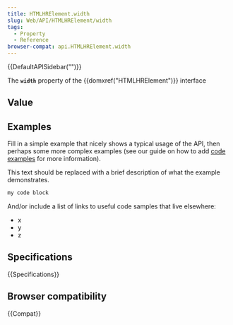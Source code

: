 ```yaml
---
title: HTMLHRElement.width
slug: Web/API/HTMLHRElement/width
tags:
  - Property
  - Reference
browser-compat: api.HTMLHRElement.width
---
```

{{DefaultAPISidebar("")}}

The **`width`** property of the {{domxref("HTMLHRElement")}} interface 

## Value



## Examples

Fill in a simple example that nicely shows a typical usage of the API, then perhaps some more complex examples (see our guide on how to add [code examples](/en-US/docs/MDN/Contribute/Structures/Code_examples) for more information).

This text should be replaced with a brief description of what the example demonstrates.

```js
my code block
```

And/or include a list of links to useful code samples that live elsewhere:

*   x
*   y
*   z

## Specifications

{{Specifications}}

## Browser compatibility

{{Compat}}


